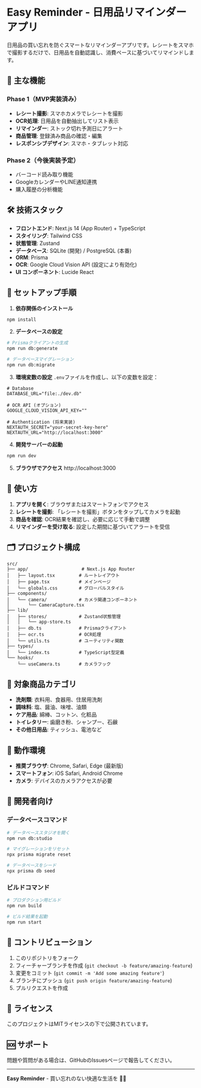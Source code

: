 # Easy Reminder - 日用品リマインダーアプリ

日用品の買い忘れを防ぐスマートなリマインダーアプリです。レシートをスマホで撮影するだけで、日用品を自動認識し、消費ペースに基づいてリマインドします。

## 📱 主な機能

### Phase 1（MVP実装済み）
- **レシート撮影**: スマホカメラでレシートを撮影
- **OCR処理**: 日用品を自動抽出してリスト表示
- **リマインダー**: ストック切れ予測日にアラート
- **商品管理**: 登録済み商品の確認・編集
- **レスポンシブデザイン**: スマホ・タブレット対応

### Phase 2（今後実装予定）
- バーコード読み取り機能
- GoogleカレンダーやLINE通知連携
- 購入履歴の分析機能

## 🛠 技術スタック

- **フロントエンド**: Next.js 14 (App Router) + TypeScript
- **スタイリング**: Tailwind CSS
- **状態管理**: Zustand
- **データベース**: SQLite (開発) / PostgreSQL (本番)
- **ORM**: Prisma
- **OCR**: Google Cloud Vision API (設定により有効化)
- **UI コンポーネント**: Lucide React

## 🚀 セットアップ手順

1. **依存関係のインストール**
```bash
npm install
```

2. **データベースの設定**
```bash
# Prismaクライアントの生成
npm run db:generate

# データベースマイグレーション
npm run db:migrate
```

3. **環境変数の設定**
`.env`ファイルを作成し、以下の変数を設定：
```env
# Database
DATABASE_URL="file:./dev.db"

# OCR API (オプション)
GOOGLE_CLOUD_VISION_API_KEY=""

# Authentication (将来実装)
NEXTAUTH_SECRET="your-secret-key-here"
NEXTAUTH_URL="http://localhost:3000"
```

4. **開発サーバーの起動**
```bash
npm run dev
```

5. **ブラウザでアクセス**
http://localhost:3000

## 📖 使い方

1. **アプリを開く**: ブラウザまたはスマートフォンでアクセス
2. **レシートを撮影**: 「レシートを撮影」ボタンをタップしてカメラを起動
3. **商品を確認**: OCR結果を確認し、必要に応じて手動で調整
4. **リマインダーを受け取る**: 設定した期間に基づいてアラートを受信

## 🗂 プロジェクト構成

```
src/
├── app/                    # Next.js App Router
│   ├── layout.tsx         # ルートレイアウト
│   ├── page.tsx           # メインページ
│   └── globals.css        # グローバルスタイル
├── components/
│   └── camera/            # カメラ関連コンポーネント
│       └── CameraCapture.tsx
├── lib/
│   ├── stores/            # Zustand状態管理
│   │   └── app-store.ts
│   ├── db.ts              # Prismaクライアント
│   ├── ocr.ts             # OCR処理
│   └── utils.ts           # ユーティリティ関数
├── types/
│   └── index.ts           # TypeScript型定義
└── hooks/
    └── useCamera.ts       # カメラフック
```

## 🎯 対象商品カテゴリ

- **洗剤類**: 衣料用、食器用、住居用洗剤
- **調味料**: 塩、醤油、味噌、油類
- **ケア用品**: 綿棒、コットン、化粧品
- **トイレタリー**: 歯磨き粉、シャンプー、石鹸
- **その他日用品**: ティッシュ、電池など

## 📱 動作環境

- **推奨ブラウザ**: Chrome, Safari, Edge (最新版)
- **スマートフォン**: iOS Safari, Android Chrome
- **カメラ**: デバイスのカメラアクセスが必要

## 🔧 開発者向け

### データベースコマンド
```bash
# データベーススタジオを開く
npm run db:studio

# マイグレーションをリセット
npx prisma migrate reset

# データベースをシード
npx prisma db seed
```

### ビルドコマンド
```bash
# プロダクション用ビルド
npm run build

# ビルド結果を起動
npm run start
```

## 🤝 コントリビューション

1. このリポジトリをフォーク
2. フィーチャーブランチを作成 (`git checkout -b feature/amazing-feature`)
3. 変更をコミット (`git commit -m 'Add some amazing feature'`)
4. ブランチにプッシュ (`git push origin feature/amazing-feature`)
5. プルリクエストを作成

## 📄 ライセンス

このプロジェクトはMITライセンスの下で公開されています。

## 🆘 サポート

問題や質問がある場合は、GitHubのIssuesページで報告してください。

---

**Easy Reminder** - 買い忘れのない快適な生活を 🛒✨
